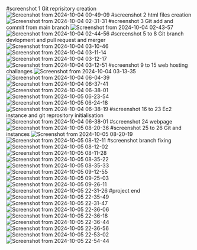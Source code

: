 #screenshot 1 Git reprisitory creation 
![Screenshot from 2024-10-04 00-49-09](https://github.com/user-attachments/assets/4b330bef-e282-4876-bf69-abd610debb24)
#screenshot 2 html files creation
![Screenshot from 2024-10-04 02-31-31](https://github.com/user-attachments/assets/058cbf2c-3325-4e6a-8327-c069fdf1cc3f)
#screenshot 3 Git add and commit from main branch
![Screenshot from 2024-10-04 02-43-57](https://github.com/user-attachments/assets/c9167ce4-e26d-4465-8050-15990c99ff51)
![Screenshot from 2024-10-04 02-44-56](https://github.com/user-attachments/assets/33ce8ea0-d0eb-4b86-ae2b-f7704273af30)
#screenshot 5 to 8 Git branch devlopment and pull request and merger
![Screenshot from 2024-10-04 03-10-46](https://github.com/user-attachments/assets/8e680da6-1820-430c-a338-e0f1df8b80b3)
![Screenshot from 2024-10-04 03-11-14](https://github.com/user-attachments/assets/eaa76541-3c53-424e-a39e-c8990f587f73)
![Screenshot from 2024-10-04 03-12-17](https://github.com/user-attachments/assets/866ec936-cc6b-48b3-a3a0-c96741e9a7b4)
![Screenshot from 2024-10-04 03-12-51](https://github.com/user-attachments/assets/56f2fb0b-01e2-458b-8703-1b5b2525fbb3)
#screenshot 9 to 15 web hosting challanges 
![Screenshot from 2024-10-04 03-13-35](https://github.com/user-attachments/assets/4ed0082c-03a3-495b-979b-66e0cae774af)
![Screenshot from 2024-10-04 06-04-39](https://github.com/user-attachments/assets/ad224ae4-7ef5-4f3b-b84b-f8fdaf27e51f)
![Screenshot from 2024-10-04 06-37-41](https://github.com/user-attachments/assets/2dc21ac5-e053-4850-b0fd-21eb626e64dc)
![Screenshot from 2024-10-04 06-38-01](https://github.com/user-attachments/assets/7d2f9166-bf25-447e-bb97-af4848471cf8)
![Screenshot from 2024-10-05 06-23-54](https://github.com/user-attachments/assets/3fa665b0-9cbe-48b5-b97e-470bf987ef95)
![Screenshot from 2024-10-05 06-24-18](https://github.com/user-attachments/assets/0b20c494-8ffd-4e56-8f2b-dd6728e01c71)
![Screenshot from 2024-10-04 06-38-19](https://github.com/user-attachments/assets/2a8a9442-d244-4904-af57-176c95c7ec50)
#screenshot 16 to 23 Ec2 instance and git reprository initialisation 
![Screenshot from 2024-10-04 06-38-01](https://github.com/user-attachments/assets/d2bfefe5-4901-497b-a797-6c7487eb6775)
#screenshot 24 webpage 
![Screenshot from 2024-10-05 08-20-36](https://github.com/user-attachments/assets/e5cf68cc-dcb3-46f3-b743-74ff00665d63)
#screenshot 25 to 26 Git and instances 
![Screenshot from 2024-10-05 08-20-19](https://github.com/user-attachments/assets/e6276f6e-c043-487d-9d86-4ae3fbd7d7a9)
![Screenshot from 2024-10-05 08-12-11](https://github.com/user-attachments/assets/07f099af-413e-4aac-8773-efd81c4c56af)
#screenshot branch fixing  
![Screenshot from 2024-10-05 08-12-02](https://github.com/user-attachments/assets/69c98724-2130-43da-93f7-384d84bd832f)
![Screenshot from 2024-10-05 08-11-28](https://github.com/user-attachments/assets/4b82a39d-77e1-4d49-a61e-1fb006c4d713)
![Screenshot from 2024-10-05 08-35-22](https://github.com/user-attachments/assets/aaac480b-ccde-48e1-87c1-01ace5c9af4c)
![Screenshot from 2024-10-05 08-35-33](https://github.com/user-attachments/assets/987f9291-995d-4760-906e-5f686bf10d41)
![Screenshot from 2024-10-05 09-12-55](https://github.com/user-attachments/assets/5fce0952-3417-40ad-8c55-ee8243946b4c)
![Screenshot from 2024-10-05 09-25-03](https://github.com/user-attachments/assets/fe726cf5-d399-4fec-a019-d3f44c66d989)
![Screenshot from 2024-10-05 09-26-11](https://github.com/user-attachments/assets/b58fe021-1a4a-4b1f-9cfb-485d6d6fab93)
![Screenshot from 2024-10-05 22-31-26](https://github.com/user-attachments/assets/c4210326-e4eb-45b8-b20f-529ff0ef52a1)
#project end
![Screenshot from 2024-10-05 22-35-49](https://github.com/user-attachments/assets/15219c09-4b4c-496e-b93d-d1d7d7d74a93)
![Screenshot from 2024-10-05 22-31-47](https://github.com/user-attachments/assets/89b9d94c-f618-47bd-afcc-86501b094661)
![Screenshot from 2024-10-05 22-36-06](https://github.com/user-attachments/assets/ac965b23-30ef-4a56-924d-f2f1b41cf8e1)
![Screenshot from 2024-10-05 22-36-18](https://github.com/user-attachments/assets/45ce98d8-10fb-4476-8a47-aec5acb66827)
![Screenshot from 2024-10-05 22-36-44](https://github.com/user-attachments/assets/95425b78-0301-4764-88cf-7707f704495c)
![Screenshot from 2024-10-05 22-36-56](https://github.com/user-attachments/assets/31ae529f-2d95-45f0-ba06-b9d781e138e9)
![Screenshot from 2024-10-05 22-53-02](https://github.com/user-attachments/assets/977bb02f-76ea-4135-8f2a-5fe5b84078fe)
![Screenshot from 2024-10-05 22-54-44](https://github.com/user-attachments/assets/4d9a8c29-659d-4172-b869-8193d392e286)
